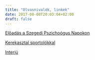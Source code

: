 ```yaml
---
title: "Olvasnivalók, linkek"
date: 2017-08-08T20:03:04+02:00
draft: false
---
```

[Előadás a Szegedi Pszichoógus Napokon](http://www.delmagyar.hu/szeged_hirek/cartman_olyan_mint_darth_vader/2184003/)

[Kerekasztal sportolókkal](http://mindset.co.hu/nehany-jatekos-titokban-jar-pszichologushoz-kerekasztal-a-xv-forum-humanumon/)

[Interjú](http://szegedma.hu/hir/szeged/2017/05/abba-a-labdarugasban-is.html)
